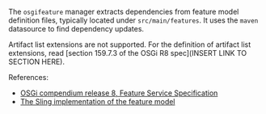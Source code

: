 The `osgifeature` manager extracts dependencies from feature model definition files, typically located under `src/main/features`.
It uses the `maven` datasource to find dependency updates.

Artifact list extensions are not supported.
For the definition of artifact list extensions, read [section 159.7.3 of the OSGi R8 spec](INSERT LINK TO SECTION HERE).

References:

- [OSGi compendium release 8, Feature Service Specification](https://docs.osgi.org/specification/osgi.cmpn/8.0.0/service.feature.html)
- [The Sling implementation of the feature model](https://sling.apache.org/documentation/development/feature-model.html)
